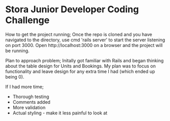 # Stora Junior Developer Coding Challenge 

How to get the project running;
Once the repo is cloned and you have navigated to the directory, use cmd 'rails server' to start the server listening on port 3000. Open http://localhost:3000 on a browser and the project will be running.

Plan to approach problem;
Initally got familiar with Rails and began thinking about the table design for Units and Bookings. My plan was to focus on functionality and leave design for any extra time I had (which ended up being 0).

If I had more time;

* Thorough testing 
* Comments added
* More validation 
* Actual styling - make it less painful to look at
